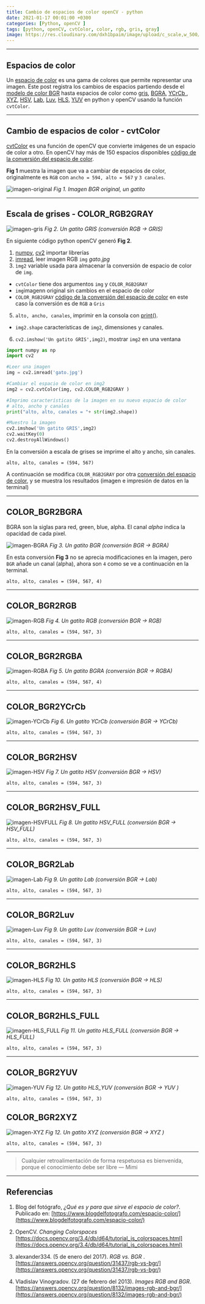 ```yaml
---
title: Cambio de espacios de color openCV - python
date: 2021-01-17 00:01:00 +0300
categories: [Python, openCV ]
tags: [python, openCV, cvtColor, color, rgb, gris, gray]
image: https://res.cloudinary.com/dxh1bpaim/image/upload/c_scale,w_500/v1612471827/kipunaEC/espacios-color/formas_aywvcd.gif
---
```


***

## Espacios de color

Un [espacio de color](https://es.wikipedia.org/wiki/Espacio_de_color) es una gama de colores que permite representar una imagen. 
Este post registra los cambios de espacios partiendo desde el [modelo de color BGR](https://learnopencv.com/why-does-opencv-use-bgr-color-format/) hasta espacios de color como [gris](#escala-de-grises---color_rgb2gray), [BGRA](#color_bgr2bgra), [YCrCb ](#color_bgr2ycrcb), [XYZ](#color_bgr2xyz), [HSV](#color_bgr2hsv), [Lab](#color_bgr2lab), [Luv](#color_bgr2luv), [HLS](#color_bgr2hls), [YUV](#color_bgr2yuv)  en python y openCV usando la función `cvtColor`.

***

## Cambio de espacios de color - cvtColor 
[cvtColor](https://docs.opencv.org/3.4/db/d64/tutorial_js_colorspaces.html) es una función de openCV que convierte imágenes de un espacio de color a otro.
En openCV hay más de 150 espacios disponibles [código de la conversión del espacio de color](https://docs.opencv.org/3.4/d8/d01/group__imgproc__color__conversions.html#ga4e0972be5de079fed4e3a10e24ef5ef0).

**Fig 1** muestra la imagen que va a cambiar de espacios de color, originalmente es `RGB` con  `ancho = 594, alto = 567` y `3 canales`. 

![imagen-original](https://res.cloudinary.com/dxh1bpaim/image/upload/c_scale,w_300/v1612472808/kipunaEC/espacios-color/gato_venlup.jpg)
_Fig 1. Imagen BGR original, un gatito_

***

## Escala de grises - COLOR_RGB2GRAY

![imagen-gris](https://res.cloudinary.com/dxh1bpaim/image/upload/c_scale,w_300/v1612472782/kipunaEC/espacios-color/COLOR_BGR2GRAY_emtg6m.jpg
)
_Fig 2. Un gatito GRIS (conversión RGB -> GRIS)_

En siguiente código python openCV generó **Fig 2**. 
1. [numpy](https://numpy.org/doc/stable/reference/generated/numpy.linspace.html), [cv2](https://opencv.org/) importar librerías 
2. [imread](https://docs.opencv.org/master/d4/da8/group__imgcodecs.html#ga288b8b3da0892bd651fce07b3bbd3a56), leer imagen RGB `img` *gato.jpg* 
3. `ìmg2` variable usada para almacenar la conversión de espacio de color de `img`.
 * `cvtColor` tiene dos argumentos `img` y `COLOR_RGB2GRAY`
 * `img`imagenn original sin cambios en el espacio de color
 * `COLOR_RGB2GRAY` [código de la conversión del espacio de color](https://docs.opencv.org/3.4/d8/d01/group__imgproc__color__conversions.html#ga4e0972be5de079fed4e3a10e24ef5ef0) en este caso la conversión es de `RGB` a `Gris`
5. `alto, ancho, canales`, imprimir en la consola con [print()](https://docs.python.org/3/whatsnew/3.0.html).
 * `img2.shape` características de `img2`, dimensiones y canales.
6. `cv2.imshow('Un gatito GRIS',img2)`, mostrar `img2` en una ventana 

```python
import numpy as np
import cv2

#Leer una imagen
img = cv2.imread('gato.jpg')

#Cambiar el espacio de color en img2
img2 = cv2.cvtColor(img, cv2.COLOR_RGB2GRAY )

#Imprimo características de la imagen en su nuevo espacio de color
# alto, ancho y canales
print("alto, alto, canales = "+ str(img2.shape))

#Muestro la imagen
cv2.imshow('Un gatito GRIS',img2)
cv2.waitKey(0)
cv2.destroyAllWindows()
```
En la conversión a escala de grises se imprime el alto y ancho, sin canales.
```terminal
alto, alto, canales = (594, 567)
```
A continuación se modifica `COLOR_RGB2GRAY` por otra [ conversión del espacio de color](https://docs.opencv.org/3.4/d8/d01/group__imgproc__color__conversions.html#ga4e0972be5de079fed4e3a10e24ef5ef0), y se muestra los resultados (imagen e impresión de datos en la terminal)

***

## COLOR_BGR2BGRA

BGRA son la siglas para red, green, blue, alpha. El canal *alpha* indica la opacidad de cada pixel.

![imagen-BGRA](https://res.cloudinary.com/dxh1bpaim/image/upload/c_scale,w_300/v1612472785/kipunaEC/espacios-color/COLOR_BGR2BGRA_iqi5x4.jpg)
_Fig 3. Un gatito BGR (conversión BGR -> BGRA)_

En esta conversión **Fig 3** no se aprecia modificaciones en la imagen, pero `BGR` añade un canal (alpha), ahora son `4` como se ve a continuación en la terminal.

```terminal
alto, alto, canales = (594, 567, 4)
```

***

## COLOR_BGR2RGB

![imagen-RGB](https://res.cloudinary.com/dxh1bpaim/image/upload/c_scale,w_300/v1612472763/kipunaEC/espacios-color/COLOR_BGR2RGB_wsedlj.jpg)
_Fig 4. Un gatito RGB (conversión BGR -> RGB)_

```terminal
alto, alto, canales = (594, 567, 3)
```

***

## COLOR_BGR2RGBA

![imagen-RGBA](https://res.cloudinary.com/dxh1bpaim/image/upload/c_scale,w_300/v1612472770/kipunaEC/espacios-color/COLOR_BGR2RGBA_j6qb4h.jpg)
_Fig 5. Un gatito BGRA (conversión BGR -> RGBA)_

```terminal
alto, alto, canales = (594, 567, 4)
```

***

## COLOR_BGR2YCrCb 

![imagen-YCrCb](https://res.cloudinary.com/dxh1bpaim/image/upload/c_scale,w_300/v1612472759/kipunaEC/espacios-color/COLOR_BGR2YCrCb_q63glu.jpg)
_Fig 6. Un gatito YCrCb (conversión BGR -> YCrCb)_

```terminal
alto, alto, canales = (594, 567, 3)
```

***

## COLOR_BGR2HSV

![imagen-HSV](https://res.cloudinary.com/dxh1bpaim/image/upload/c_scale,w_300/v1612472774/kipunaEC/espacios-color/COLOR_BGR2HSV_vworgv.jpg)
_Fig 7. Un gatito HSV (conversión BGR -> HSV)_

```terminal
alto, alto, canales = (594, 567, 3)
```

***

## COLOR_BGR2HSV_FULL

![imagen-HSVFULL](https://res.cloudinary.com/dxh1bpaim/image/upload/c_scale,w_300/v1612472783/kipunaEC/espacios-color/COLOR_BGR2HSV_FULL_pqln3n.jpg)
_Fig 8. Un gatito HSV_FULL (conversión BGR -> HSV_FULL)_

```terminal
alto, alto, canales = (594, 567, 3)
```

***

## COLOR_BGR2Lab 

![imagen-Lab](https://res.cloudinary.com/dxh1bpaim/image/upload/c_scale,w_300/v1612472765/kipunaEC/espacios-color/COLOR_BGR2Lab_hwjvez.jpg)
_Fig 9. Un gatito Lab (conversión BGR -> Lab)_

```terminal
alto, alto, canales = (594, 567, 3)
```

***

## COLOR_BGR2Luv

![imagen-Luv](https://res.cloudinary.com/dxh1bpaim/image/upload/c_scale,w_300/v1612472758/kipunaEC/espacios-color/COLOR_BGR2Luv_eblgvk.jpg)
_Fig 9. Un gatito Luv (conversión BGR -> Luv)_

```terminal
alto, alto, canales = (594, 567, 3)
```

***

## COLOR_BGR2HLS

![imagen-HLS](https://res.cloudinary.com/dxh1bpaim/image/upload/c_scale,w_300/v1612472788/kipunaEC/espacios-color/COLOR_BGR2HLS_oh7ovo.jpg)
_Fig 10. Un gatito HLS (conversión BGR -> HLS)_

```terminal
alto, alto, canales = (594, 567, 3)
```

***

## COLOR_BGR2HLS_FULL

![imagen-HLS_FULL](https://res.cloudinary.com/dxh1bpaim/image/upload/c_scale,w_300/v1612472781/kipunaEC/espacios-color/COLOR_BGR2HLS_FULL_wbhor9.jpg)
_Fig 11. Un gatito HLS_FULL (conversión BGR -> HLS_FULL)_

```terminal
alto, alto, canales = (594, 567, 3)
```

***

## COLOR_BGR2YUV 

![imagen-YUV ](https://res.cloudinary.com/dxh1bpaim/image/upload/c_scale,w_300/v1612472761/kipunaEC/espacios-color/COLOR_BGR2YUV_lyhhom.jpg)
_Fig 12. Un gatito HLS_YUV  (conversión BGR -> YUV )_

```terminal
alto, alto, canales = (594, 567, 3)
```

## COLOR_BGR2XYZ

![imagen-XYZ ](https://res.cloudinary.com/dxh1bpaim/image/upload/c_scale,w_300/v1612472771/kipunaEC/espacios-color/COLOR_BGR2XYZ_yw4g1w.jpg)
_Fig 12. Un gatito XYZ  (conversión BGR -> XYZ )_

```terminal
alto, alto, canales = (594, 567, 3)
```
***

> Cualquier retroalimentación de forma respetuosa es bienvenida, porque el conocimiento debe ser libre  — Mimi

***


## Referencias

1. Blog del fotógrafo, *¿Qué es y para que sirve el espacio de color?*. Publicado en: [https://www.blogdelfotografo.com/espacio-color/](https://www.blogdelfotografo.com/espacio-color/)
2. OpenCV. *Changing Colorspaces* [https://docs.opencv.org/3.4/db/d64/tutorial_js_colorspaces.html](https://docs.opencv.org/3.4/db/d64/tutorial_js_colorspaces.html)

3. alexander334. (5 de enero del 2017). *RGB vs. BGR* . [https://answers.opencv.org/question/31437/rgb-vs-bgr/](https://answers.opencv.org/question/31437/rgb-vs-bgr/)

4. Vladislav Vinogradov. (27 de febrero del 2013). *Images RGB and BGR*. [https://answers.opencv.org/question/8132/images-rgb-and-bgr/](https://answers.opencv.org/question/8132/images-rgb-and-bgr/)
